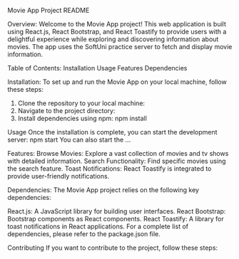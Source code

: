 Movie App Project README

Overview:
Welcome to the Movie App project! This web application is built using React.js, React Bootstrap, and React Toastify to provide users with a delightful experience while exploring and discovering information about movies. The app uses the SoftUni practice server to fetch and display movie information.

Table of Contents:
Installation
Usage
Features
Dependencies


Installation:
To set up and run the Movie App on your local machine, follow these steps:

1. Clone the repository to your local machine:
2. Navigate to the project directory:
3. Install dependencies using npm:
npm install

Usage
Once the installation is complete, you can start the development server:
npm start
You can also start the ...

Features:
Browse Movies: Explore a vast collection of movies and tv shows with detailed information.
Search Functionality: Find specific movies using the search feature.
Toast Notifications: React Toastify is integrated to provide user-friendly notifications.

Dependencies:
The Movie App project relies on the following key dependencies:

React.js: A JavaScript library for building user interfaces.
React Bootstrap: Bootstrap components as React components.
React Toastify: A library for toast notifications in React applications.
For a complete list of dependencies, please refer to the package.json file.

Contributing
If you want to contribute to the project, follow these steps:






